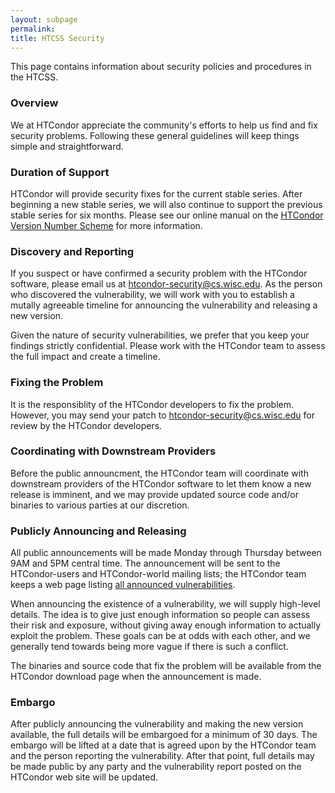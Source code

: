 ```yaml
---
layout: subpage
permalink:
title: HTCSS Security
---
```


<p>
This page contains information about security policies and procedures in the HTCSS.
</p>

<h3> Overview </h3>
<p>
We at HTCondor appreciate the community's efforts to help us find and fix
security problems.  Following these general guidelines will keep things simple
and straightforward.
<p>


<h3>Duration of Support</h3>
<p>
HTCondor will provide security fixes for the current stable series.  After
beginning a new stable series, we will also continue to support the previous
stable series for six months.  Please see our online manual on the
<a href="https://htcondor.readthedocs.io/en/latest/version-history/introduction-version-history.html#htcondor-version-number-scheme">
HTCondor Version Number Scheme</a> for more information.
<p>


<h3> Discovery and Reporting </h3>
<p>
If you suspect or have confirmed a security problem with the HTCondor software,
please email us at <a href="email:htcondor-security@cs.wisc.edu">htcondor-security@cs.wisc.edu</a>.
As the person who discovered the vulnerability, we will work with you to
establish a mutally agreeable timeline for announcing the vulnerability and
releasing a new version.
</p>

<p>
Given the nature of security vulnerabilities, we prefer that you keep your
findings strictly confidential.  Please work with the HTCondor team to assess
the full impact and create a timeline.
<p>


<h3> Fixing the Problem </h3>
<p>
It is the responsiblity of the HTCondor developers to fix the problem.
However, you may send your patch to
<a href="email:htcondor-security@cs.wisc.edu">htcondor-security@cs.wisc.edu</a>
for review by the HTCondor developers.
</p>


<h3> Coordinating with Downstream Providers </h3>
<p>
Before the public announcment, the HTCondor team will coordinate with
downstream providers of the HTCondor software to let them know a new release is
imminent, and we may provide updated source code and/or binaries to
various parties at our discretion.
</p>

<h3> Publicly Announcing and Releasing </h3>
<p>
All public announcements will be made Monday through Thursday between 9AM and
5PM central time.  The announcement will be sent to the HTCondor-users and
HTCondor-world mailing lists; the HTCondor team keeps a web page listing
<a href="{{ '/security/vulnerabilities/' | relative_url }}">all
announced vulnerabilities</a>.
</p>

<p>
When announcing the existence of a vulnerability, we will supply high-level
details.  The idea is to give just enough
information so people can assess their risk and exposure, without giving away
enough information to actually exploit the problem.  These goals can be at odds
with each other, and we generally tend towards being more vague if there is
such a conflict.
</p>

<p>
The binaries and source code that fix the problem will be available from the
HTCondor download page when the announcement is made.
</p>


<h3> Embargo </h3>
<p>
After publicly announcing the vulnerability and making the new version available,
the full details will be embargoed for a minimum of 30 days.  The embargo will
be lifted at a date that is agreed upon by the HTCondor team and the person
reporting the vulnerability.  After that point, full details may be made public
by any party and the vulnerability report posted on the HTCondor web site will
be updated.
</p>